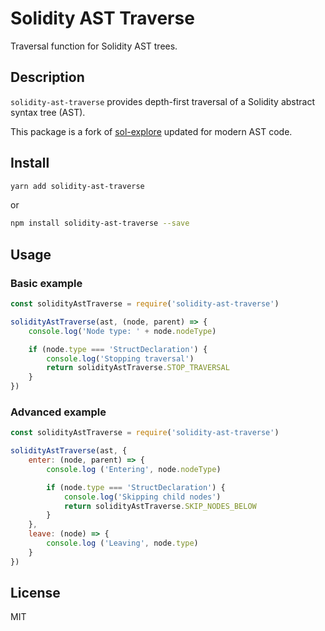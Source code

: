 # Solidity AST Traverse

Traversal function for Solidity AST trees.

## Description

`solidity-ast-traverse` provides depth-first traversal of a Solidity abstract syntax tree (AST).

This package is a fork of [sol-explore](https://www.npmjs.com/package/sol-explore) updated for modern AST code.

## Install

```bash
yarn add solidity-ast-traverse
```
or
```bash
npm install solidity-ast-traverse --save 
```

## Usage

### Basic example

```js
const solidityAstTraverse = require('solidity-ast-traverse')

solidityAstTraverse(ast, (node, parent) => {
	console.log('Node type: ' + node.nodeType)

	if (node.type === 'StructDeclaration') {	
		console.log('Stopping traversal')	
		return solidityAstTraverse.STOP_TRAVERSAL
	}
})
```

### Advanced example

```js
const solidityAstTraverse = require('solidity-ast-traverse')

solidityAstTraverse(ast, {
	enter: (node, parent) => {
		console.log ('Entering', node.nodeType)

		if (node.type === 'StructDeclaration') {
			console.log('Skipping child nodes')
			return solidityAstTraverse.SKIP_NODES_BELOW
		}
	},
	leave: (node) => {
		console.log ('Leaving', node.type)
	}
})
```

## License

MIT
